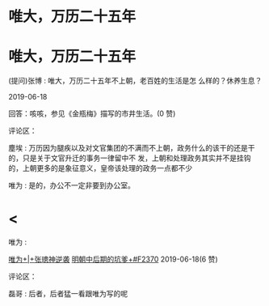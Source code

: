 # 唯大，万历二十五年

# 唯大，万历二十五年

(提问)张博 : 唯大，万历二十五年不上朝，老百姓的生活是怎 么样的？休养生息？

2019-06-18

回答：咳咳，参见《金瓶梅》描写的市井生活。(0 赞)

评论区：

塵埃 : 万历因为腿疾以及对文官集团的不满而不上朝，政务什么的该干的还是干的，只是关于文官升迁的事务一律留中不 发，上朝和处理政务其实并不是挂钩的，上朝更多的是象征意义，皇帝该处理的政务一点都不少

唯为 : 是的，办公不一定非要到办公室。

# <

唯为 :

[唯为](https://mp.weixin.qq.com/s/pUXhdM_7mBAweZmT1GmFsA)[+|+](https://mp.weixin.qq.com/s/pUXhdM_7mBAweZmT1GmFsA)[张璁神逆袭](https://mp.weixin.qq.com/s/pUXhdM_7mBAweZmT1GmFsA) [明朝中后期的坑爹](https://mp.weixin.qq.com/s/ALmdrIEH93rnIYnuAe-Rqg)[+#F2370](https://mp.weixin.qq.com/s/ALmdrIEH93rnIYnuAe-Rqg) 2019-06-18(6 赞)

评论区：

磊哥 : 后者，后者猛一看跟唯为写的呢